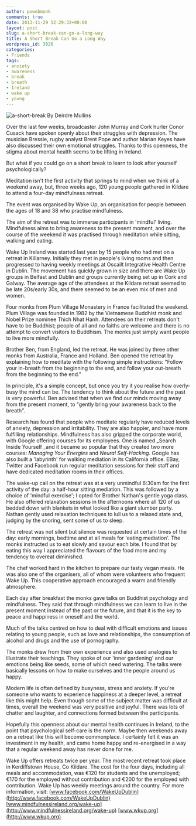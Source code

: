 ```yaml
---
author: pvwebmonk
comments: true
date: 2013-11-29 12:29:32+00:00
layout: post
slug: a-short-break-can-go-a-long-way
title: A Short Break Can Go a Long Way
wordpress_id: 3626
categories:
- Friends
tags:
- anxiety
- awareness
- break
- breath
- Ireland
- wake up
- young
---
```


![a-short-break](http://plumvillage.org/wp-content/uploads/2013/11/a-short-break.jpg)
By Deirdre Mullins

Over the last few weeks, broadcaster John Murray and Cork hurler Conor Cusack have spoken openly about their struggles with depression. The musician Bressie, rugby analyst Brent Pope and author Marian Keyes have also discussed their own emotional struggles. Thanks to this openness, the stigma about mental health seems to be lifting in Ireland.

But what if you could go on a short break to learn to look after yourself psychologically?

Meditation isn't the first activity that springs to mind when we think of a weekend away, but, three weeks ago, 120 young people gathered in Kildare to attend a four-day mindfulness retreat.

The event was organised by Wake Up, an organisation for people between the ages of 18 and 38 who practise mindfulness.

The aim of the retreat was to immerse participants in 'mindful' living. Mindfulness aims to bring awareness to the present moment, and over the course of the weekend it was practised through meditation while sitting, walking and eating.

Wake Up Ireland was started last year by 15 people who had met on a retreat in Killarney. Initially they met in people's living rooms and then progressed to having weekly meetings at Oscailt Integrative Health Centre in Dublin. The movement has quickly grown in size and there are Wake Up groups in Belfast and Dublin and groups currently being set up in Cork and Galway. The average age of the attendees at the Kildare retreat seemed to be late 20s/early 30s, and there seemed to be an even mix of men and women.

Four monks from Plum Village Monastery in France facilitated the weekend. Plum Village was founded in 1982 by the Vietnamese Buddhist monk and Nobel Prize nominee Thich Nhat Hanh. Attendees on their retreats don't have to be Buddhist; people of all and no faiths are welcome and there is no attempt to convert visitors to Buddhism. The monks just simply want people to live more mindfully.

Brother Ben, from England, led the retreat. He was joined by three other monks from Australia, France and Holland. Ben opened the retreat by explaining how to meditate with the following simple instructions: "Follow your in-breath from the beginning to the end, and follow your out-breath from the beginning to the end."

In principle, it's a simple concept, but once you try it you realise how overly-busy the mind can be. The tendency to think about the future and the past is very powerful. Ben advised that when we find our minds moving away from the present moment, to "gently bring your awareness back to the breath".

Research has found that people who meditate regularly have reduced levels of anxiety, depression and irritability. They are also happier, and have more fulfilling relationships. Mindfulness has also gripped the corporate world, with Google offering courses for its employees. One is named _Search Inside Yourself _and it became so popular that they created two more courses: _Managing Your Energies_ and _Neural Self-Hacking_. Google has also built a 'labyrinth' for walking mediation in its California office. EBay, Twitter and Facebook run regular meditation sessions for their staff and have dedicated meditation rooms in their offices.

The wake-up call on the retreat was at a very unmindful 6:30am for the first activity of the day: a half-hour sitting mediation. This was followed by a choice of 'mindful exercise'; I opted for Brother Nathan's gentle yoga class. He also offered relaxation sessions in the afternoons where all 120 of us bedded down with blankets in what looked like a giant slumber party. Nathan gently used relaxation techniques to lull us to a relaxed state and, judging by the snoring, sent some of us to sleep.

The retreat was not silent but silence was requested at certain times of the day: early mornings, bedtime and at all meals for 'eating mediation'. The monks instructed us to eat slowly and savour each bite. I found that by eating this way I appreciated the flavours of the food more and my tendency to overeat diminished.

The chef worked hard in the kitchen to prepare our tasty vegan meals. He was also one of the organisers, all of whom were volunteers who frequent Wake Up. This cooperative approach encouraged a warm and friendly atmosphere.

Each day after breakfast the monks gave talks on Buddhist psychology and mindfulness. They said that through mindfulness we can learn to live in the present moment instead of the past or the future, and that it is the key to peace and happiness in oneself and the world.

Much of the talks centred on how to deal with difficult emotions and issues relating to young people, such as love and relationships, the consumption of alcohol and drugs and the use of pornography.

The monks drew from their own experience and also used analogies to illustrate their teachings. They spoke of our 'inner gardening' and our emotions being like seeds, some of which need watering. The talks were basically lessons on how to make ourselves and the people around us happy.

Modern life is often defined by busyness, stress and anxiety. If you're someone who wants to experience happiness at a deeper level, a retreat like this might help. Even though some of the subject matter was difficult at times, overall the weekend was very positive and joyful. There was lots of chatter and laughter, and connections formed between the participants.

Hopefully this openness about our mental health continues in Ireland, to the point that psychological self-care is the norm. Maybe then weekends away on a retreat like this will become commonplace. I certainly felt it was an investment in my health, and came home happy and re-energised in a way that a regular weekend away has never done for me.

Wake Up offers retreats twice per year. The most recent retreat took place in Kerdiffstown House, Co Kildare. The cost for the four days, including all meals and accommodation, was €120 for students and the unemployed; €170 for the employed without contribution and €200 for the employed with contribution. Wake Up has weekly meetings around the country. For more information, visit:
[www.facebook.com/WakeUpDublin](http://www.facebook.com/WakeUpDublin)
[www.mindfulnessireland.org/wake-up](http://www.mindfulnessireland.org/wake-up)
[www.wkup.org](http://www.wkup.org)

